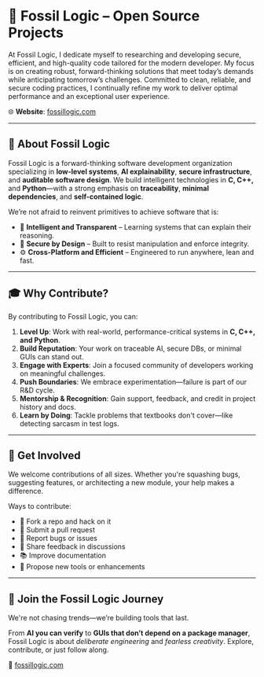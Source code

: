 # 🦴 Fossil Logic – Open Source Projects

At Fossil Logic, I dedicate myself to researching and developing secure, efficient, and high-quality code tailored for the modern developer. My focus is on creating robust, forward-thinking solutions that meet today’s demands while anticipating tomorrow’s challenges. Committed to clean, reliable, and secure coding practices, I continually refine my work to deliver optimal performance and an exceptional user experience.

🌐 **Website**: [fossillogic.com](https://fossillogic.com/)

---

## 🧬 About Fossil Logic

Fossil Logic is a forward-thinking software development organization specializing in **low-level systems**, **AI explainability**, **secure infrastructure**, and **auditable software design**. We build intelligent technologies in **C, C++,** and **Python**—with a strong emphasis on **traceability**, **minimal dependencies**, and **self-contained logic**.

We’re not afraid to reinvent primitives to achieve software that is:

- 🧠 **Intelligent and Transparent** – Learning systems that can explain their reasoning.
- 🔐 **Secure by Design** – Built to resist manipulation and enforce integrity.
- ⚙️ **Cross-Platform and Efficient** – Engineered to run anywhere, lean and fast.

---

## 🎓 Why Contribute?

By contributing to Fossil Logic, you can:

1. **Level Up**: Work with real-world, performance-critical systems in **C, C++, and Python**.
2. **Build Reputation**: Your work on traceable AI, secure DBs, or minimal GUIs can stand out.
3. **Engage with Experts**: Join a focused community of developers working on meaningful challenges.
4. **Push Boundaries**: We embrace experimentation—failure is part of our R&D cycle.
5. **Mentorship & Recognition**: Gain support, feedback, and credit in project history and docs.
6. **Learn by Doing**: Tackle problems that textbooks don't cover—like detecting sarcasm in test logs.

---

## 🤝 Get Involved

We welcome contributions of all sizes. Whether you're squashing bugs, suggesting features, or architecting a new module, your help makes a difference.

Ways to contribute:

- 🍴 Fork a repo and hack on it
- 🔧 Submit a pull request
- 🐞 Report bugs or issues
- 💬 Share feedback in discussions
- 📚 Improve documentation
- 🧠 Propose new tools or enhancements

---

## 🧭 Join the Fossil Logic Journey

We're not chasing trends—we’re building tools that last.

From **AI you can verify** to **GUIs that don’t depend on a package manager**, Fossil Logic is about *deliberate engineering* and *fearless creativity*. Explore, contribute, or just follow along.

🔗 [fossillogic.com](https://fossillogic.com/)
